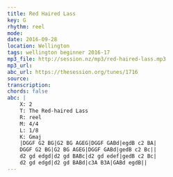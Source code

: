 ```yaml
---
title: Red Haired Lass
key: G
rhythm: reel
mode: 
date: 2016-09-28
location: Wellington
tags: wellington beginner 2016-17
mp3_file: http://session.nz/mp3/red-haired-lass.mp3
mp3_url: 
abc_url: https://thesession.org/tunes/1716
source: 
transcription:
chords: false
abc: |
    X: 2
    T: The Red-haired Lass
    R: reel
    M: 4/4
    L: 1/8
    K: Gmaj
    |DGGF G2 BG|G2 BG AGEG|DGGF GABd|egdB c2 BA|
    DGGF G2 BG|G2 BG AGEG|DGGF GABd|gedB c2 Bc||
    d2 gd edgd|d2 gd BABc|d2 gd edef|gedB c2 Bc|
    d2 gd edgd|d2 gd BABd|c3A B3A|GABd egdB||
---
```


